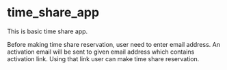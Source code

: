 time_share_app
==============

This is basic time share app.

Before making time share reservation, user need to enter email address. An activation email will be sent to given email address which contains activation link. Using that link user can make time share reservation.